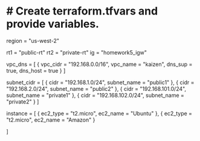 # # Create terraform.tfvars and provide variables.

region = "us-west-2"

rt1 = "public-rt"
rt2 = "private-rt"
ig = "homework5_igw"

vpc_dns = [
  { vpc_cidr = "192.168.0.0/16", vpc_name = "kaizen", dns_sup = true, dns_host = true
  }
]

subnet_cidr = [
  { cidr = "192.168.1.0/24", subnet_name = "public1" },
  { cidr = "192.168.2.0/24", subnet_name = "public2" },
  { cidr = "192.168.101.0/24", subnet_name = "private1" },
  { cidr = "192.168.102.0/24", subnet_name = "private2" }
]

instance = [
  { ec2_type = "t2.micro", ec2_name = "Ubuntu" },
  { ec2_type = "t2.micro", ec2_name = "Amazon" }

]

